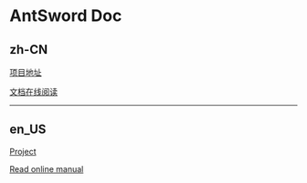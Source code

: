 # AntSword Doc

## zh-CN

[项目地址](https://github.com/AntSwordProject/AntSword)

[文档在线阅读](https://medicean.gitbooks.io/antsword/content/)

---

## en_US

[Project](https://github.com/AntSwordProject/AntSword)

[Read online manual](https://medicean.gitbooks.io/antsword/content/)

